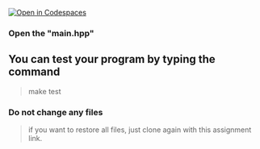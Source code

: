 [![Open in Codespaces](https://classroom.github.com/assets/launch-codespace-2972f46106e565e64193e422d61a12cf1da4916b45550586e14ef0a7c637dd04.svg)](https://classroom.github.com/open-in-codespaces?assignment_repo_id=15863101)

### Open the "main.hpp"


## You can test your program by typing the command

> make test

### Do not change any files

> if you want to restore all files, just clone again with this assignment link.
